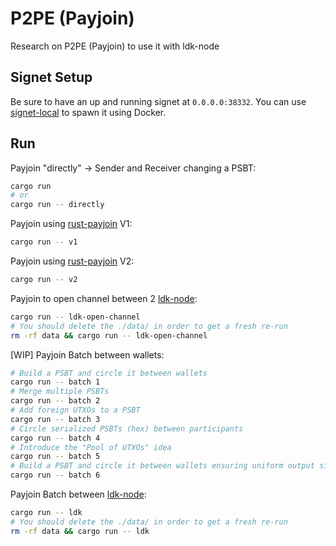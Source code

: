 # P2PE (Payjoin)
Research on P2PE (Payjoin) to use it with ldk-node

## Signet Setup
Be sure to have an up and running signet at `0.0.0.0:38332`.
You can use [signet-local](https://github.com/arturgontijo/signet-local) to spawn it using Docker.

## Run

Payjoin "directly" -> Sender and Receiver changing a PSBT:
```bash
cargo run
# or
cargo run -- directly
```

Payjoin using [rust-payjoin](https://github.com/payjoin/rust-payjoin) V1:
```bash
cargo run -- v1
```

Payjoin using [rust-payjoin](https://github.com/payjoin/rust-payjoin) V2:
```bash
cargo run -- v2
```

Payjoin to open channel between 2 [ldk-node](https://github.com/lightningdevkit/ldk-node/):
```bash
cargo run -- ldk-open-channel
# You should delete the ./data/ in order to get a fresh re-run
rm -rf data && cargo run -- ldk-open-channel
```

[WIP] Payjoin Batch between wallets:
```bash
# Build a PSBT and circle it between wallets
cargo run -- batch 1
# Merge multiple PSBTs
cargo run -- batch 2
# Add foreign UTXOs to a PSBT
cargo run -- batch 3
# Circle serialized PSBTs (hex) between participants 
cargo run -- batch 4
# Introduce the "Pool of UTXOs" idea
cargo run -- batch 5
# Build a PSBT and circle it between wallets ensuring uniform output sizes. 
cargo run -- batch 6
```

Payjoin Batch between [ldk-node](https://github.com/lightningdevkit/ldk-node/):
```bash
cargo run -- ldk
# You should delete the ./data/ in order to get a fresh re-run
rm -rf data && cargo run -- ldk
```
